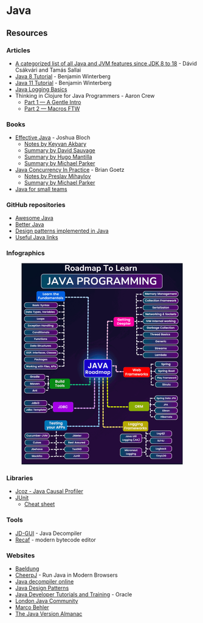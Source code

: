 # Java

## Resources

### Articles

* [A categorized list of all Java and JVM features since JDK 8 to 18](https://advancedweb.hu/a-categorized-list-of-all-java-and-jvm-features-since-jdk-8-to-18/) - Dávid Csákvári and Tamás Sallai
* [Java 8 Tutorial](https://winterbe.com/posts/2014/03/16/java-8-tutorial/) - Benjamin Winterberg
* [Java 11 Tutorial](https://winterbe.com/posts/2018/09/24/java-11-tutorial/) - Benjamin Winterberg
* [Java Logging Basics](https://www.loggly.com/ultimate-guide/java-logging-basics/)
* Thinking in Clojure for Java Programmers - Aaron Crew
  * [Part 1 — A Gentle Intro](https://www.factual.com/blog/thinking-in-clojure-for-java-programmers-1/)
  * [Part 2 — Macros FTW](https://www.factual.com/blog/thinking-in-clojure-for-java-programmers-part-2/)

### Books

* [Effective Java](https://smile.amazon.co.uk/Effective-Java-Joshua-Bloch/dp/0134685997) - Joshua Bloch
  * [Notes by Keyvan Akbary](https://keyvanakbary.github.io/learning-notes/books/effective-java/)
  * [Summary by David Sauvage](https://github.com/david-sauvage/effective-java-summary)
  * [Summary by Hugo Mantilla](https://github.com/HugoMatilla/Effective-JAVA-Summary)
  * [Summary by Michael Parker](https://github.com/mgp/book-notes/blob/master/effective-java-2nd-edition.markdown)
* [Java Concurrency In Practice](https://smile.amazon.co.uk/Java-Concurrency-Practice-Brian-Goetz/dp/0321349601) - Brian Goetz
  * [Notes by Preslav Mihaylov](https://github.com/preslavmihaylov/booknotes/blob/master/java/java-concurrency-in-practice/README.md)
  * [Summary by Michael Parker](https://github.com/mgp/book-notes/blob/master/java-concurrency-in-practice.markdown)
* [Java for small teams](https://ncrcoe.gitbooks.io/java-for-small-teams/content/)

### GitHub repositories

* [Awesome Java](https://github.com/akullpp/awesome-java)
* [Better Java](https://github.com/cxxr/better-java)
* [Design patterns implemented in Java](https://github.com/iluwatar/java-design-patterns)
* [Useful Java links](https://github.com/Vedenin/useful-java-links)

### Infographics

<figure><img src="../../.gitbook/assets/Roadmap To Learn Java Programming.gif" alt=""><figcaption></figcaption></figure>

### Libraries

* [Jcoz - Java Causal Profiler](https://decave.github.io/JCoz/)
* [JUnit](https://junit.org/junit5/)
  * [Cheat sheet](https://files.jrebel.com/pdf/zt_junit_cheat_sheet.pdf)

### Tools

* [JD-GUI](https://java-decompiler.github.io/) - Java Decompiler
* [Recaf](https://www.coley.software/Recaf/) - modern bytecode editor

### Websites

* [Baeldung](https://www.baeldung.com/)
* [CheerpJ](https://cheerpj.com/) - Run Java in Modern Browsers
* [Java decompiler online](http://www.javadecompilers.com/)
* [Java Design Patterns](https://java-design-patterns.com/)
* [Java Developer Tutorials and Training](https://www.oracle.com/java/technologies/jdtt-jsp.html) - Oracle
* [London Java Community](https://londonjavacommunity.co.uk/)
* [Marco Behler](https://www.marcobehler.com/)
* [The Java Version Almanac](https://javaalmanac.io/)

